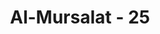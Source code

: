 ---
title: "Al-Mursalat - 25"
no: 25
arabic_no: ٢٥
ayah: اَلَمْ نَجْعَلِ الْاَرْضَ كِفَاتًاۙ
translation: "Bukankah Kami jadikan bumi untuk (tempat) berkumpul,"
tafsir: "Setelah menyebutkan berbagai rupa nikmat-Nya di sekitar proses kejadian manusia, maka dalam ayat ini, Allah mengajak manusia memperhatikan dengan seksama terhadap nikmat-Nya yang ada di cakrawala ini. Hal ini diungkapkan Allah dengan kalimat pertanyaan, \"Bukankah Kami telah menciptakan bumi yang terhampar dan terbentang begitu luas sebagai tempat berkumpul dan tempat hidup bersama-sama mencari penghidupan.\n\nSecara saintifik, planet bumi ini beserta atmosfernya telah diciptakan Allah dengan benar dan tepat. Bumi kita dan atmosfernya mengandung substansi atau materi yang mendukung adanya proses kehidupan, antara lain adanya gas nitrogen (N2) yang tak berbahaya bagi makhluk hidup, namun sangat dibutuhkan untuk timbulnya suatu proses kehidupan, dan gas oksigen (O2), yang sangat dibutuhkan dalam kelangsungan kehidupan semua makhluk hidup. Oleh sebab itu, di bumi semua kehidupan berkumpul (lebih detail lihat Al-Qur'an dan Tafsirnya Jilid 5 Surah Ibrahim/14:19)."
---